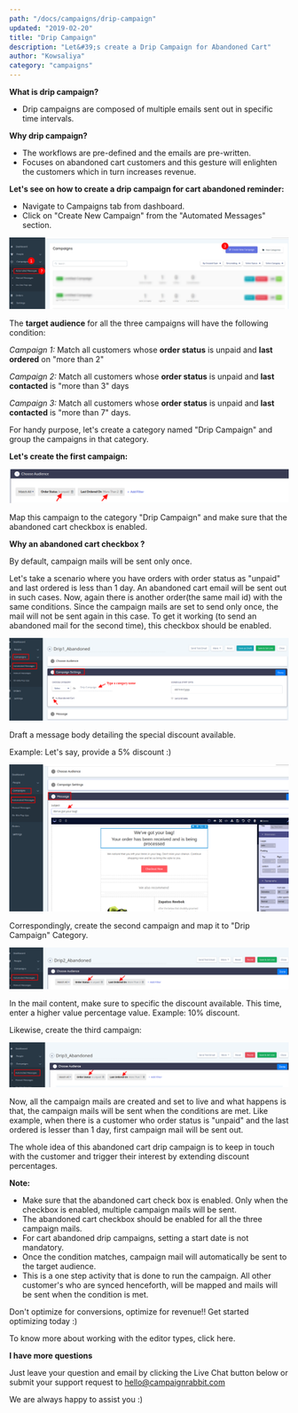 ```yaml
---
path: "/docs/campaigns/drip-campaign"
updated: "2019-02-20"
title: "Drip Campaign"
description: "Let&#39;s create a Drip Campaign for Abandoned Cart"
author: "Kowsaliya"
category: "campaigns"
---
```

**What is drip campaign?**
* Drip campaigns are composed of multiple emails sent out in specific time intervals.

**Why drip campaign?**
* The workflows are pre-defined and the emails are pre-written.
* Focuses on abandoned cart customers and this gesture will enlighten the customers which in turn increases revenue.

**Let's see on how to create a drip campaign for cart abandoned reminder:**
* Navigate to Campaigns tab from dashboard.
* Click on "Create New Campaign" from the "Automated Messages" section.

![AutomatedMessages](https://raw.githubusercontent.com/campaignrabbit/cr-media/master/images/docs/campaigns/automated-campaigns/AutomatedMessages.png)

The **target audience** for all the three campaigns will have the following condition:

*Campaign 1:*
Match all customers whose **order status** is unpaid and **last ordered** on "more than 2"

*Campaign 2:*
Match all customers whose **order status** is unpaid and **last contacted** is "more than 3" days

*Campaign 3:*
Match all customers whose **order status** is unpaid and **last contacted** is "more than 7" days.

For handy purpose, let's create a category named "Drip Campaign" and group the campaigns in that category.

**Let's create the first campaign:**

![Filter](https://raw.githubusercontent.com/campaignrabbit/cr-media/master/images/docs/campaigns/automated-campaigns/ea9d5002c15b5e28082a095f3e9069ee08900b342352811d79a1d1f8ce5bb982aband.png)

Map this campaign to the category "Drip Campaign" and make sure that the abandoned cart checkbox is enabled.

**Why an abandoned cart checkbox ?**

By default, campaign mails will be sent only once.

Let's take a scenario where you have orders with order status as "unpaid" and last ordered is less than 1 day.  An abandoned cart email will be sent out in such cases.
Now, again there is another order(the same mail id) with the same conditions. Since the campaign mails are set to send only once, the mail will not be sent again in this case. To get it working (to send an abandoned mail for the second time), this checkbox should be enabled.

![Abandoned](https://raw.githubusercontent.com/campaignrabbit/cr-media/master/images/docs/campaigns/automated-campaigns/abandoned.png)

Draft a message body detailing the special discount available.

Example: Let's say, provide a 5% discount :)

![Drip1](https://raw.githubusercontent.com/campaignrabbit/cr-media/master/images/docs/campaigns/automated-campaigns/drip1_abandoned.png)

Correspondingly, create the second campaign and map it to "Drip Campaign" Category.

![Drip2](https://raw.githubusercontent.com/campaignrabbit/cr-media/master/images/docs/campaigns/automated-campaigns/drip2.png)

In the mail content, make sure to specific the discount available.
This time, enter a higher value percentage value.
Example: 10% discount.

Likewise, create the third campaign:

![Drip3](https://raw.githubusercontent.com/campaignrabbit/cr-media/master/images/docs/campaigns/automated-campaigns/drip3.png)

Now, all the campaign mails are created and set to live and what happens is that, the campaign mails will be sent when the conditions are met.
Like example, when there is a customer who order status is "unpaid" and the last ordered is lesser than 1 day, first campaign mail will be sent out.

The whole idea of this abandoned cart drip campaign is to keep in touch with the customer and trigger their interest by extending discount percentages.

**Note:**
* Make sure that the abandoned cart check box is enabled. Only when the checkbox is enabled, multiple campaign mails will be sent.
* The abandoned cart checkbox should be enabled for all the three campaign mails.
* For cart abandoned drip campaigns, setting a start date is not mandatory.
* Once the condition matches, campaign mail will automatically be sent to the target audience.
* This is a one step activity that is done to run the campaign. All other customer's who are synced henceforth, will be mapped and mails will be sent when the condition is met.

Don't optimize for conversions, optimize for revenue!! Get started optimizing today :)


To know more about working with the editor types, click <link-text url="https://docs.campaignrabbit.com/campaigns/working-with-editor" rel="noopener" target="_blank">here</link-text>.

**I have more questions**

Just leave your question and email by clicking the Live Chat button below or submit your support request to <hello@campaignrabbit.com>

We are always happy to assist you :)
